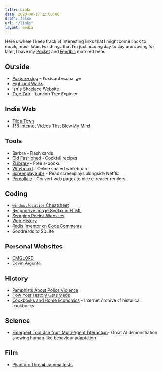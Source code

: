 ```yaml
---
title: Links
date: 2020-08-17T12:00:00
draft: false
url: "/links"
layout: media
---
```


Here's where I keep track of interesting links that I might come back to much, much later. For things that I'm just reading day to day and saving for later, I have my [Pocket](/articles/saved) and [Feedbin](/articles/liked) mirrored here.

## Outside
- [Postcrossing](https://postcrossing.com) - Postcard exchange
- [Highland Walks](https://www.walkhighlands.co.uk/)
- [Ian's Shoelace Website](https://www.fieggen.com/shoelace/)
- [Tree Talk](https://www.treetalk.co.uk/) - London Tree Explorer

## Indie Web
- [Tilde Town](https://tilde.town)
- [138 Internet Videos That Blew My Mind](https://docs.google.com/presentation/d/1ub46LTP8NLu306oMk7J0t3Yk7QHiTg_QcirzaS5EZhs/edit#slide=id.g63d1a2360e_0_589)

## Tools
- [Barbra](https:/barbra.io) - Flash cards
- [Old Fashioned](https://oldfashioned.tech/) - Cocktail recipes
- [ZLibrary](https://b-ok.cc) - Free e-books
- [Witeboard](https://witeboard.com/) - Online shared whiteboard
- [ScreenplaySubs](https://screenplaysubs.com/) - Read screenplays alongside Netflix
- [Percollate](https://github.com/danburzo/percollate) - Convert web pages to nice e-reader renders

## Coding
- [`window.location` Cheatsheet](https://www.samanthaming.com/tidbits/86-window-location-cheatsheet/)
- [Responsive Image Syntax in HTML](https://css-tricks.com/a-guide-to-the-responsive-images-syntax-in-html/)
- [Scraping Recipe Websites](https://www.benawad.com/scraping-recipe-websites)
- [Web History](https://css-tricks.com/chapter-1-birth/)
- [Redis Inventor on Code Comments](http://antirez.com/news/124)
- [Goodreads to SQLite](https://rixx.de/blog/goodreads-sqlite/)

## Personal Websites
- [OMGLORD](https://omglord.com)
- [Devin Argenta](https://devinargenta.com)

## History
- [Pamphlets About Police Violence](https://policeviolence.wordpress.com/historical-moments/)
- [How Your History Gets Made](https://acoup.blog/2020/07/09/collections-how-your-history-gets-made/)
- [Cookbooks and Home Economics](https://archive.org/details/cbk) - Internet Archive of historical cookbooks

## Science
- [Emergent Tool Use from Multi-Agent Interaction](https://openai.com/blog/emergent-tool-use/)- Great AI demonstration showing human-like behaviour adaptation

## Film
- [Phantom Thread camera tests](https://www.youtube.com/watch?v=Uu5jVmIZBhE)
